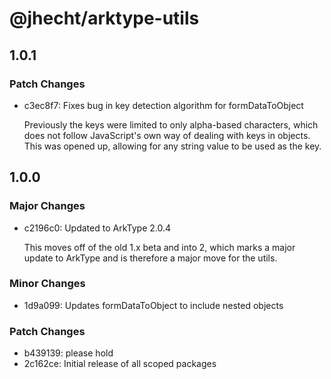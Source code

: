 # @jhecht/arktype-utils

## 1.0.1

### Patch Changes

- c3ec8f7: Fixes bug in key detection algorithm for formDataToObject

  Previously the keys were limited to only alpha-based characters, which does not follow JavaScript's own
  way of dealing with keys in objects. This was opened up, allowing for any string value to be used as the key.

## 1.0.0

### Major Changes

- c2196c0: Updated to ArkType 2.0.4

  This moves off of the old 1.x beta and into 2, which marks a major update to ArkType and
  is therefore a major move for the utils.

### Minor Changes

- 1d9a099: Updates formDataToObject to include nested objects

### Patch Changes

- b439139: please hold
- 2c162ce: Initial release of all scoped packages
